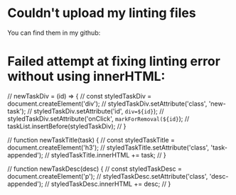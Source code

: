 # Couldn't upload my linting files

You can find them in my github:

# Failed attempt at fixing linting error without using innerHTML:

// newTaskDiv = (id) => {
//   const styledTaskDiv = document.createElement('div');
//   styledTaskDiv.setAttribute('class', 'new-task');
//   styledTaskDiv.setAttribute('id', `div=${id}`);
//   styledTaskDiv.setAttribute('onClick', `markForRemoval(${id}`);
//   taskList.insertBefore(styledTaskDiv);
// }

// function newTaskTitle(task) {
//   const styledTaskTitle = document.createElement('h3');
//   styledTaskTitle.setAttribute('class', 'task-appended');
//   styledTaskTitle.innerHTML += task;
// }

// function newTaskDesc(desc) {
//   const styledTaskDesc = document.createElement('p');
//   styledTaskDesc.setAttribute('class', 'desc-appended');
//   styledTaskDesc.innerHTML += desc;
// }
